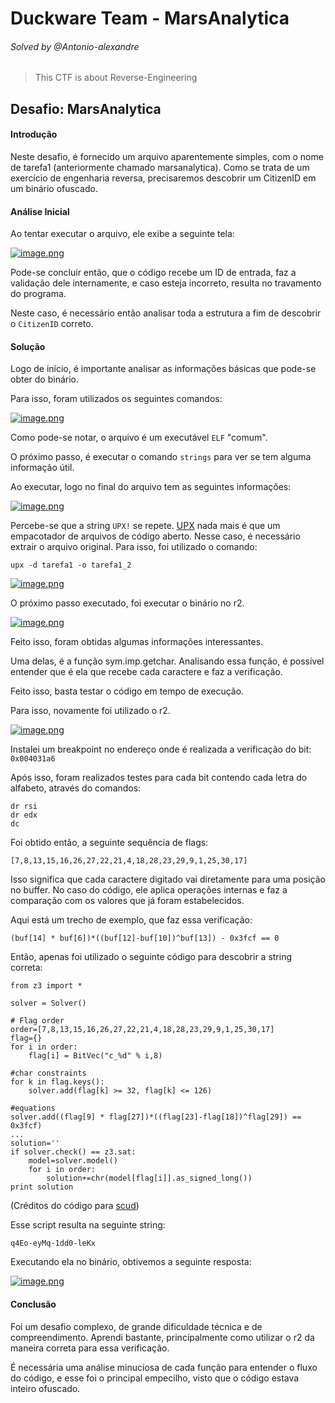 # Duckware Team - MarsAnalytica
###### Solved by @Antonio-alexandre

> This CTF is about Reverse-Engineering

## Desafio: MarsAnalytica
#### Introdução

Neste desafio, é fornecido um arquivo aparentemente simples, com o nome de tarefa1 (anteriormente chamado marsanalytica). Como se trata de um exercício de engenharia reversa, precisaremos descobrir um CitizenID em um binário ofuscado.

#### Análise Inicial

Ao tentar executar o arquivo, ele exibe a seguinte tela:

[![image.png](https://i.postimg.cc/BZK8JxTf/image.png)](https://postimg.cc/23CjwL90)

Pode-se concluir então, que o código recebe um ID de entrada, faz a validação dele internamente, e caso esteja incorreto, resulta no travamento do programa.

Neste caso, é necessário então analisar toda a estrutura a fim de descobrir o `CitizenID` correto.

#### Solução

Logo de início, é importante analisar as informações básicas que pode-se obter do binário.

Para isso, foram utilizados os seguintes comandos:

[![image.png](https://i.postimg.cc/brNF9zHQ/image.png)](https://postimg.cc/0MFf814Q)

Como pode-se notar, o arquivo é um executável `ELF` "comum".

O próximo passo, é executar o comando `strings` para ver se tem alguma informação útil.

Ao executar, logo no final do arquivo tem as seguintes informações:

[![image.png](https://i.postimg.cc/15bJf0T0/image.png)](https://postimg.cc/XpcwP5nX)

Percebe-se que a string `UPX!` se repete. [UPX](https://upx.github.io/) nada mais é que um empacotador de arquivos de código aberto. Nesse caso, é necessário extrair o arquivo original. Para isso, foi utilizado o comando:

`upx -d tarefa1 -o tarefa1_2`

[![image.png](https://i.postimg.cc/SsDhWQzh/image.png)](https://postimg.cc/2bbMYDwc)

O próximo passo executado, foi executar o binário no r2.

[![image.png](https://i.postimg.cc/8cWcVrs6/image.png)](https://postimg.cc/0KkPYjYk)

Feito isso, foram obtidas algumas informações interessantes.

Uma delas, é a função sym.imp.getchar. Analisando essa função, é possível entender que é ela que recebe cada caractere e faz a verificação. 

Feito isso, basta testar o código em tempo de execução.

Para isso, novamente foi utilizado o r2.

[![image.png](https://i.postimg.cc/hvbJddnw/image.png)](https://postimg.cc/SYRN0jJ7)

Instalei um breakpoint no endereço onde é realizada a verificação do bit: `0x004031a6`

Após isso, foram realizados testes para cada bit contendo cada letra do alfabeto, através do comandos:

```
dr rsi    
dr edx    
dc
```

Foi obtido então, a seguinte sequência de flags:

`[7,8,13,15,16,26,27,22,21,4,18,28,23,29,9,1,25,30,17]`

Isso significa que cada caractere digitado vai diretamente para uma posição no buffer. No caso do código, ele aplica operações internas e faz a comparação com os valores que já foram estabelecidos.

Aqui está um trecho de exemplo, que faz essa verificação:

`(buf[14] * buf[6])*((buf[12]-buf[10])^buf[13]) - 0x3fcf == 0`

Então, apenas foi utilizado o seguinte código para descobrir a string correta:

```
from z3 import *

solver = Solver()

# Flag order
order=[7,8,13,15,16,26,27,22,21,4,18,28,23,29,9,1,25,30,17]
flag={}
for i in order:
	flag[i] = BitVec("c_%d" % i,8)

#char constraints
for k in flag.keys():
	solver.add(flag[k] >= 32, flag[k] <= 126)
	
#equations
solver.add((flag[9] * flag[27])*((flag[23]-flag[18])^flag[29]) == 0x3fcf)
...
solution=''
if solver.check() == z3.sat:
    model=solver.model()
    for i in order:
        solution+=chr(model[flag[i]].as_signed_long())
print solution
```

(Créditos do código para [scud](https://re-dojo.github.io/post/2018-10-28-NSEC-2018-mars-analytica/))

Esse script resulta na seguinte string:

`q4Eo-eyMq-1dd0-leKx`

Executando ela no binário, obtivemos a seguinte resposta:

[![image.png](https://i.postimg.cc/sf99SBwb/image.png)](https://postimg.cc/XXqC6vMg)

#### Conclusão

Foi um desafio complexo, de grande dificuldade técnica e de compreendimento. Aprendi bastante, principalmente como utilizar o r2 da maneira correta para essa verificação.

É necessária uma análise minuciosa de cada função para entender o fluxo do código, e esse foi o principal empecilho, visto que o código estava inteiro ofuscado.